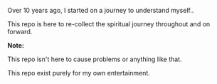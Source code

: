 Over 10 years ago, I started on a journey to understand myself..

This repo is here to re-collect the spiritual journey throughout and on forward.

**Note:**

This repo isn't here to cause problems or anything like that.

This repo exist purely for my own entertainment.
